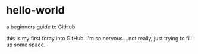 # hello-world
a beginners guide to GitHub

this is my first foray into GitHub.  i'm so nervous....not really, just trying to fill up some space.
